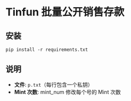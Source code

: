 # Tinfun 批量公开销售存款


## 安装
    
```
pip install -r requirements.txt
```

## 说明

- **文件**: `p.txt`（每行包含一个私钥）
- **Mint 次数**: mint_num 修改每个号的 Mint 次数
